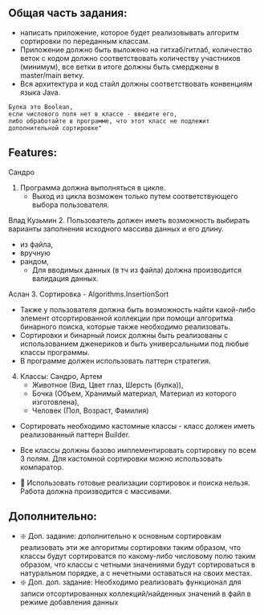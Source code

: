 
## Общая часть задания: 
* написать приложение, которое будет реализовывать алгоритм сортировки по переданным классам.
* Приложение должно быть выложено на гитхаб/гитлаб, количество веток с кодом должно соответствовать количеству участников (минимум), все ветки в итоге должны быть смерджены в master/main ветку.
* Вся архитектура и код стайл должны соответствовать конвенциям языка Java.


```
Булка это Boolean, 
если числового поля нет в классе - введите его,
либо обработайте в программе, что этот класс не подлежит дополнительной сортировке"
```

## Features:

Сандро
1. Программа должна выполняться в цикле. 
    * Выход из цикла возможен только путем соответствующего выбора пользователя.

Влад Кузьмин
2. Пользователь должен иметь возможность выбирать варианты заполнения исходного массива данных и его длину.
   * из файла,
   * вручную
   * рандом,
     * Для вводимых данных (в тч из файла) должна производится валидация данных.


Аслан
3. Сортировка - Algorithms.InsertionSort
   * Также у пользователя должна быть возможность найти какой-либо элемент отсортированной коллекции при помощи алгоритма бинарного поиска, которые также необходимо реализовать.
   * Сортировки и бинарный поиск должны быть реализованы с использованием дженериков и быть универсальными под любые классы программы.
   * В программе должен использовать паттерн стратегия.



4. Класcы: Сандро, Артем
   * Животное (Вид, Цвет глаз, Шерсть (булка)),
   * Бочка (Объем, Хранимый материал, Материал из которого изготовлена),
   * Человек (Пол, Возраст, Фамилия)
* Сортировать необходимо кастомные классы - класс должен иметь реализованный паттерн Builder.
* Все классы должны базово имплементировать сортировку по всем 3 полям. Для кастомной сортировки можно использовать компаратор. 


* 🚨 Использовать готовые реализации сортировок и поиска нельзя. Работа должна производится с массивами.

## Дополнительно:
* ❇️ Доп. задание: дополнительно к основным сортировкам реализовать эти же алгоритмы сортировки таким образом, что классы будут сортироватся по какому-либо числовому полю таким образом, что классы с четными значениями будут сортироваться в натуральном порядке, а с нечетными оставаться на своих местах.
* ❇️ Доп. доп. задание: Необходимо реализовать функционал для записи отсортированных коллекций/найденных значений в файл в режиме добавления данных








